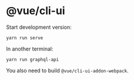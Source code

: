 # @vue/cli-ui

Start development version:

```
yarn run serve
```

In another terminal:

```
yarn run graphql-api
```

You also need to build `@vue/cli-ui-addon-webpack`.
